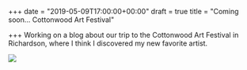 +++
date = "2019-05-09T17:00:00+00:00"
draft = true
title = "Coming soon... Cottonwood Art Festival"

+++
Working on a blog about our trip to the Cottonwood Art Festival in Richardson, where I think I discovered my new favorite artist.

![](https://res.cloudinary.com/tobyblog/image/upload/v1557440733/img/3083A335-93B8-40D5-966C-3476BB4D3095.jpg)